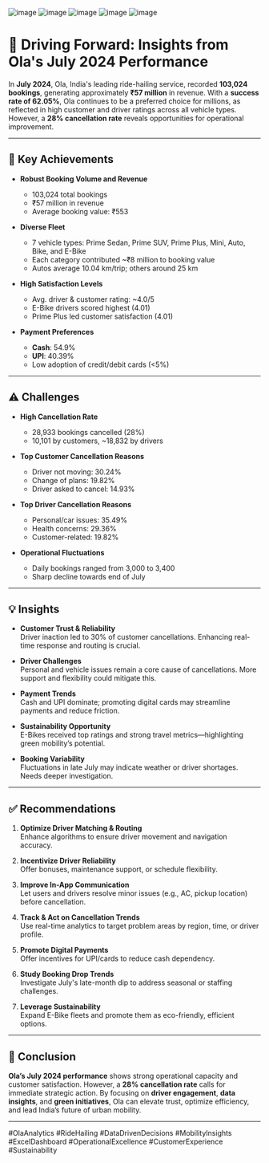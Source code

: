 ![image](https://github.com/user-attachments/assets/f64b6ba2-3104-4e32-8feb-835c6ce3fb66)
![image](https://github.com/user-attachments/assets/34da0ed2-c664-4135-a8d4-24937d749e92)
![image](https://github.com/user-attachments/assets/46f819b3-ddf8-4951-b4df-b267a3061599)
![image](https://github.com/user-attachments/assets/e51ee5e1-b799-4b09-9ac0-92ae4fb1d6d9)
![image](https://github.com/user-attachments/assets/89fbfd9f-fd38-4dc9-8035-2ddfa34ed1a5)


# 🚗 Driving Forward: Insights from Ola's July 2024 Performance

In **July 2024**, Ola, India's leading ride-hailing service, recorded **103,024 bookings**, generating approximately **₹57 million** in revenue. With a **success rate of 62.05%**, Ola continues to be a preferred choice for millions, as reflected in high customer and driver ratings across all vehicle types. However, a **28% cancellation rate** reveals opportunities for operational improvement.

---

## 🌟 Key Achievements

- **Robust Booking Volume and Revenue**  
  - 103,024 total bookings  
  - ₹57 million in revenue  
  - Average booking value: ₹553  

- **Diverse Fleet**  
  - 7 vehicle types: Prime Sedan, Prime SUV, Prime Plus, Mini, Auto, Bike, and E-Bike  
  - Each category contributed ~₹8 million to booking value  
  - Autos average 10.04 km/trip; others around 25 km

- **High Satisfaction Levels**  
  - Avg. driver & customer rating: ~4.0/5  
  - E-Bike drivers scored highest (4.01)  
  - Prime Plus led customer satisfaction (4.01)

- **Payment Preferences**  
  - **Cash**: 54.9%  
  - **UPI**: 40.39%  
  - Low adoption of credit/debit cards (<5%)

---

## ⚠️ Challenges

- **High Cancellation Rate**  
  - 28,933 bookings cancelled (28%)  
  - 10,101 by customers, ~18,832 by drivers  

- **Top Customer Cancellation Reasons**  
  - Driver not moving: 30.24%  
  - Change of plans: 19.82%  
  - Driver asked to cancel: 14.93%  

- **Top Driver Cancellation Reasons**  
  - Personal/car issues: 35.49%  
  - Health concerns: 29.36%  
  - Customer-related: 19.82%

- **Operational Fluctuations**  
  - Daily bookings ranged from 3,000 to 3,400  
  - Sharp decline towards end of July  

---


## 💡 Insights

- **Customer Trust & Reliability**  
  Driver inaction led to 30% of customer cancellations. Enhancing real-time response and routing is crucial.

- **Driver Challenges**  
  Personal and vehicle issues remain a core cause of cancellations. More support and flexibility could mitigate this.

- **Payment Trends**  
  Cash and UPI dominate; promoting digital cards may streamline payments and reduce friction.

- **Sustainability Opportunity**  
  E-Bikes received top ratings and strong travel metrics—highlighting green mobility’s potential.

- **Booking Variability**  
  Fluctuations in late July may indicate weather or driver shortages. Needs deeper investigation.

---

## ✅ Recommendations

1. **Optimize Driver Matching & Routing**  
   Enhance algorithms to ensure driver movement and navigation accuracy.

2. **Incentivize Driver Reliability**  
   Offer bonuses, maintenance support, or schedule flexibility.

3. **Improve In-App Communication**  
   Let users and drivers resolve minor issues (e.g., AC, pickup location) before cancellation.

4. **Track & Act on Cancellation Trends**  
   Use real-time analytics to target problem areas by region, time, or driver profile.

5. **Promote Digital Payments**  
   Offer incentives for UPI/cards to reduce cash dependency.

6. **Study Booking Drop Trends**  
   Investigate July's late-month dip to address seasonal or staffing challenges.

7. **Leverage Sustainability**  
   Expand E-Bike fleets and promote them as eco-friendly, efficient options.

---

## 📌 Conclusion

**Ola’s July 2024 performance** shows strong operational capacity and customer satisfaction. However, a **28% cancellation rate** calls for immediate strategic action. By focusing on **driver engagement**, **data insights**, and **green initiatives**, Ola can elevate trust, optimize efficiency, and lead India’s future of urban mobility.

---

#OlaAnalytics #RideHailing #DataDrivenDecisions #MobilityInsights #ExcelDashboard #OperationalExcellence #CustomerExperience #Sustainability

